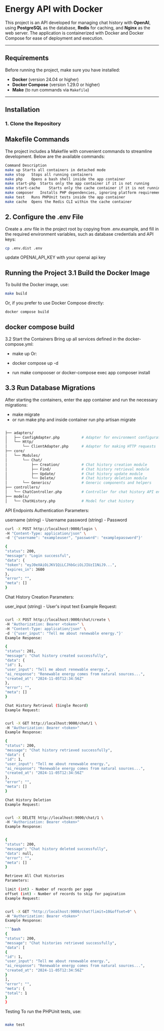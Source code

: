 # Energy API with Docker

This project is an API developed for managing chat history with **OpenAI**, using **PostgreSQL** as the database, **Redis** for caching, and **Nginx** as the web server. The application is containerized with Docker and Docker Compose for ease of deployment and execution.

---

## Requirements

Before running the project, make sure you have installed:

- **Docker** (version 24.04 or higher)
- **Docker Compose** (version 1.29.0 or higher)
- **Make** (to run commands via `Makefile`)

---

## Installation

### 1. Clone the Repository

## Makefile Commands
The project includes a Makefile with convenient commands to streamline development. Below are the available commands:
```bash
Command	Description
make up	Starts all containers in detached mode
make stop	Stops all running containers
make php	Opens a bash shell inside the app container
make start-php	Starts only the app container if it is not running
make start-cache	Starts only the cache container if it is not running
make composer	Installs PHP dependencies, ignoring platform requirements
make test	Runs PHPUnit tests inside the app container
make cache	Opens the Redis CLI within the cache container
```

## 2. Configure the .env File
   Create a .env file in the project root by copying from .env.example, and fill in the required environment variables, such as database credentials and API keys:
```bash
cp .env.dist .env
```
update OPENAI_API_KEY with your openai api key


## Running the Project 3.1 Build the Docker Image
To build the Docker image, use:

```bash
make build
```
Or, if you prefer to use Docker Compose directly:
```bash
docker compose build
```

## docker compose build
3.2 Start the Containers
Bring up all services defined in the docker-compose.yml:

- make up
Or:

- docker compose up -d
- run make compooser or docker-compose exec app composer install
## 3.3 Run Database Migrations
After starting the containers, enter the app container and run the necessary migrations:

- make migrate
- or run make php and inside container run php artisan migrate


```bash

├── adapters/
│   ├── ConfigAdapter.php          # Adapter for environment configuration
│   └── Http/
│       └── ClientAdapter.php      # Adapter for making HTTP requests
├── core/
│   └── Modules/
│       └── Chat/
│           ├── Creation/          # Chat history creation module
│           ├── Find/              # Chat history retrieval module
│           ├── Update/            # Chat history update module
│           └── Delete/            # Chat history deletion module
│       └── Generics/              # Generic components and helpers
├── controllers/
│   └── ChatController.php         # Controller for chat history API endpoints
├── models/
│   └── ChatHistory.php            # Model for chat history
```

API Endpoints
Authentication
Parameters:

username (string) - Username
password (string) - Password
```bash
curl -X POST http://localhost:9000/login \
-H "Content-Type: application/json" \
-d '{"username": "exampleuser", "password": "examplepassword"}'
```
```bash
{
"status": 200,
"message": "Login successful",
"data": {
"token": "eyJ0eXAiOiJKV1QiLCJhbGciOiJIUzI1NiJ9...",
"expires_in": 3600
},
"error": "",
"meta": []
}
```


Chat History Creation
Parameters:

user_input (string) - User's input text
Example Request:
```bash

curl -X POST http://localhost:9000/chat/create \
-H "Authorization: Bearer <token>" \
-H "Content-Type: application/json" \
-d '{"user_input": "Tell me about renewable energy."}'
Example Response:
```
```bash
{
"status": 201,
"message": "Chat history created successfully",
"data": {
"id": 1,
"user_input": "Tell me about renewable energy.",
"ai_response": "Renewable energy comes from natural sources...",
"created_at": "2024-11-05T12:34:56Z"
},
"error": "",
"meta": []
}
```

```bash
Chat History Retrieval (Single Record)
Example Request:


curl -X GET http://localhost:9000/chat/1 \
-H "Authorization: Bearer <token>"
Example Response:
```
```bash
{
"status": 200,
"message": "Chat history retrieved successfully",
"data": {
"id": 1,
"user_input": "Tell me about renewable energy.",
"ai_response": "Renewable energy comes from natural sources...",
"created_at": "2024-11-05T12:34:56Z"
},
"error": "",
"meta": []
}
```

```bash
Chat History Deletion
Example Request:


curl -X DELETE http://localhost:9000/chat/1 \
-H "Authorization: Bearer <token>"
Example Response:


{
"status": 200,
"message": "Chat history deleted successfully",
"data": null,
"error": "",
"meta": []
}
```
```bash
Retrieve All Chat Histories
Parameters:

limit (int) - Number of records per page
offset (int) - Number of records to skip for pagination
Example Request:


curl -X GET "http://localhost:9000/chat?limit=10&offset=0" \
-H "Authorization: Bearer <token>"
Example Response:

```bash
{
"status": 200,
"message": "Chat histories retrieved successfully",
"data": [
{
"id": 1,
"user_input": "Tell me about renewable energy.",
"ai_response": "Renewable energy comes from natural sources...",
"created_at": "2024-11-05T12:34:56Z"
}
],
"error": "",
"meta": {
"total": 1
}
}
```

Testing
To run the PHPUnit tests, use:

```bash

make test
```
